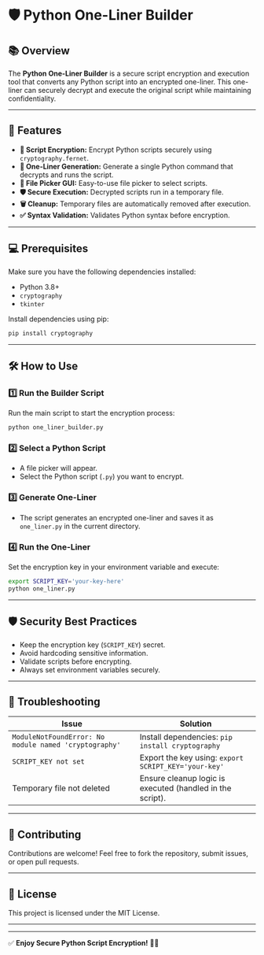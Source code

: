 # 🛡️ Python One-Liner Builder

## 📚 **Overview**
The **Python One-Liner Builder** is a secure script encryption and execution tool that converts any Python script into an encrypted one-liner. This one-liner can securely decrypt and execute the original script while maintaining confidentiality.

---

## 🚀 **Features**
- **🔑 Script Encryption:** Encrypt Python scripts securely using `cryptography.fernet`.
- **📝 One-Liner Generation:** Generate a single Python command that decrypts and runs the script.
- **📂 File Picker GUI:** Easy-to-use file picker to select scripts.
- **🛡️ Secure Execution:** Decrypted scripts run in a temporary file.
- **🗑️ Cleanup:** Temporary files are automatically removed after execution.
- **✅ Syntax Validation:** Validates Python syntax before encryption.

---

## 💻 **Prerequisites**
Make sure you have the following dependencies installed:
- Python 3.8+
- `cryptography`
- `tkinter`

Install dependencies using pip:
```bash
pip install cryptography
```

---

## 🛠️ **How to Use**

### 1️⃣ **Run the Builder Script**
Run the main script to start the encryption process:
```bash
python one_liner_builder.py
```

### 2️⃣ **Select a Python Script**
- A file picker will appear.
- Select the Python script (`.py`) you want to encrypt.

### 3️⃣ **Generate One-Liner**
- The script generates an encrypted one-liner and saves it as `one_liner.py` in the current directory.

### 4️⃣ **Run the One-Liner**
Set the encryption key in your environment variable and execute:
```bash
export SCRIPT_KEY='your-key-here'
python one_liner.py
```

---

## 🛡️ **Security Best Practices**
- Keep the encryption key (`SCRIPT_KEY`) secret.
- Avoid hardcoding sensitive information.
- Validate scripts before encrypting.
- Always set environment variables securely.

---

## 🐞 **Troubleshooting**
| Issue | Solution |
|-------|----------|
| `ModuleNotFoundError: No module named 'cryptography'` | Install dependencies: `pip install cryptography` |
| `SCRIPT_KEY not set` | Export the key using: `export SCRIPT_KEY='your-key'` |
| Temporary file not deleted | Ensure cleanup logic is executed (handled in the script). |

---

## 🤝 **Contributing**
Contributions are welcome! Feel free to fork the repository, submit issues, or open pull requests.

---

## 📜 **License**
This project is licensed under the MIT License.

---


---

✅ **Enjoy Secure Python Script Encryption!** 🐍✨

